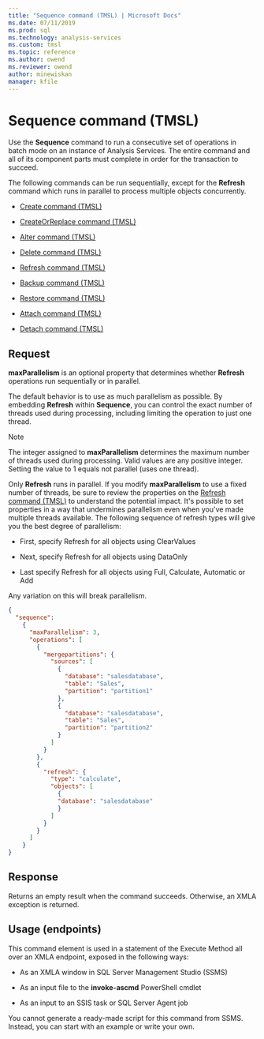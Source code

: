 ```yaml
---
title: "Sequence command (TMSL) | Microsoft Docs"
ms.date: 07/11/2019
ms.prod: sql
ms.technology: analysis-services
ms.custom: tmsl
ms.topic: reference
ms.author: owend
ms.reviewer: owend
author: minewiskan
manager: kfile
---
```

# Sequence command (TMSL)

  Use the **Sequence** command to run a consecutive set of operations in batch mode on an instance of Analysis Services.  The entire command and all of its component parts must complete in order for the transaction to succeed.  
  
 The following commands can be run sequentially, except for the **Refresh** command which runs in parallel to process multiple objects concurrently.  
  
- [Create command &#40;TMSL&#41;](create-command-tmsl.md)  
  
- [CreateOrReplace command &#40;TMSL&#41;](createorreplace-command-tmsl.md)  
  
- [Alter command &#40;TMSL&#41;](alter-command-tmsl.md)  
  
- [Delete command &#40;TMSL&#41;](delete-command-tmsl.md)  
  
- [Refresh command &#40;TMSL&#41;](refresh-command-tmsl.md)  
  
- [Backup command &#40;TMSL&#41;](backup-command-tmsl.md)  
  
- [Restore command &#40;TMSL&#41;](restore-command-tmsl.md)  
  
- [Attach command &#40;TMSL&#41;](attach-command-tmsl.md)  
  
- [Detach command &#40;TMSL&#41;](detach-command-tmsl.md)  
  
## Request  

 **maxParallelism** is an optional property that determines whether **Refresh** operations run sequentially or in parallel.  
  
 The default behavior is to use as much parallelism as possible. By embedding **Refresh** within **Sequence**, you can control the exact number of threads used during processing, including limiting the operation to just one thread.  
  
> [!NOTE]  
>  The integer assigned to **maxParallelism** determines the maximum number of threads used during processing. Valid values are any positive integer. Setting the value to 1 equals not parallel (uses one thread).  
  
 Only **Refresh** runs in parallel. If you modify **maxParallelism** to use a fixed number of threads, be sure to review the properties on the [Refresh command &#40;TMSL&#41;](refresh-command-tmsl.md) to understand the potential impact. It's possible to set properties in a way that undermines parallelism even when you've made multiple threads available. The following sequence of refresh types will give you the best degree of parallelism:  
  
- First, specify Refresh for all objects using ClearValues  
  
- Next, specify Refresh for all objects using DataOnly  
  
- Last specify Refresh for all objects using Full, Calculate, Automatic or Add  
  
 Any variation on this will break parallelism.  
  
```json   
{   
  "sequence":    
    {   
      "maxParallelism": 3,   
      "operations": [   
        {   
          "mergepartitions": {   
            "sources": [   
              {   
                "database": "salesdatabase",   
                "table": "Sales",   
                "partition": "partition1"   
              },   
              {   
                "database": "salesdatabase",   
                "table": "Sales",   
                "partition": "partition2"   
              }   
            ]   
          }   
        },   
        {   
          "refresh": {   
            "type": "calculate",   
            "objects": [
              {   
              "database": "salesdatabase"   
              }
            ] 
          }   
        }   
      ]   
    }      
}   
```  
  
## Response  

 Returns an empty result when the command succeeds. Otherwise, an XMLA exception is returned.  
  
## Usage (endpoints)  

 This command element is used in  a statement of the Execute Method all over an XMLA endpoint, exposed in the following ways:  
  
- As an XMLA window in SQL Server Management Studio (SSMS)  
  
- As an input file to the **invoke-ascmd** PowerShell cmdlet  
  
- As an input to an SSIS task or SQL Server Agent job  
  
 You cannot generate a ready-made script  for this command from SSMS. Instead, you can start with an example or write your own.
